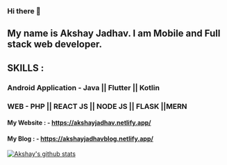 ### Hi there 👋

## My name is Akshay Jadhav. I am Mobile and Full stack web developer. 
## SKILLS : 
### Android Application - Java || Flutter || Kotlin
### WEB - PHP || REACT JS || NODE JS || FLASK ||MERN

#### My Website : - https://akshayjadhav.netlify.app/
#### My Blog : - https://akshayjadhavblog.netlify.app/
<!--
**akshayjadhav4/akshayjadhav4** is a ✨ _special_ ✨ repository because its `README.md` (this file) appears on your GitHub profile.

Here are some ideas to get you started:

- 🔭 I’m currently working on ...
- 🌱 I’m currently learning ...
- 👯 I’m looking to collaborate on ...
- 🤔 I’m looking for help with ...
- 💬 Ask me about ...
- 📫 How to reach me: ...
- 😄 Pronouns: ...
- ⚡ Fun fact: ...
-->
[![Akshay's github stats](https://github-readme-stats.vercel.app/api?username=akshayjadhav4&hide=contribs,prs&show_icons=true&theme=dark)](https://github.com/anuraghazra/github-readme-stats)
